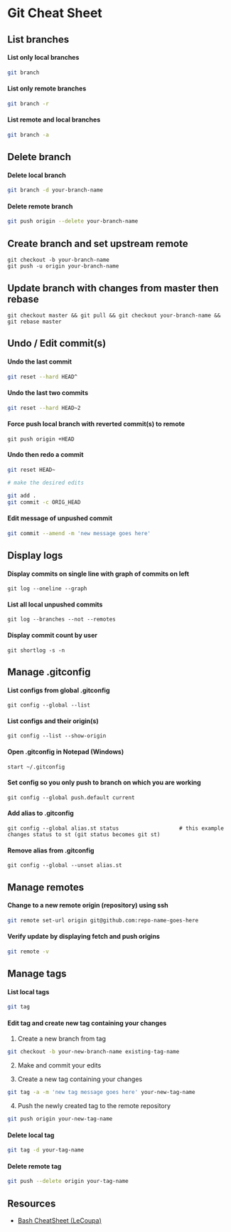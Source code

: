 # Git Cheat Sheet

## List branches

#### List only local branches

```bash
git branch
```

#### List only remote branches

```bash
git branch -r
```

#### List remote and local branches

```bash
git branch -a
```
## Delete branch

#### Delete local branch

```bash
git branch -d your-branch-name
```

#### Delete remote branch

```bash
git push origin --delete your-branch-name
```

## Create branch and set upstream remote

```
git checkout -b your-branch-name
git push -u origin your-branch-name
```

## Update branch with changes from master then rebase

```
git checkout master && git pull && git checkout your-branch-name && git rebase master
```

## Undo / Edit commit(s)

#### Undo the last commit

```bash
git reset --hard HEAD^
```

#### Undo the last two commits

```bash
git reset --hard HEAD~2
```

#### Force push local branch with reverted commit(s) to remote

```
git push origin +HEAD
```

#### Undo then redo a commit

```bash
git reset HEAD~

# make the desired edits

git add .
git commit -c ORIG_HEAD
```

#### Edit message of unpushed commit

```bash
git commit --amend -m 'new message goes here'
```

## Display logs

#### Display commits on single line with graph of commits on left

```
git log --oneline --graph
```

#### List all local unpushed commits

```
git log --branches --not --remotes
```

#### Display commit count by user

```
git shortlog -s -n
```

## Manage .gitconfig

#### List configs from global .gitconfig

```
git config --global --list
```

#### List configs and their origin(s)

```
git config --list --show-origin
```

#### Open .gitconfig in Notepad (Windows)

```
start ~/.gitconfig
```

#### Set config so you only push to branch on which you are working

```
git config --global push.default current
```

#### Add alias to .gitconfig

```
git config --global alias.st status                   # this example changes status to st (git status becomes git st)
```

#### Remove alias from .gitconfig

```
git config --global --unset alias.st
```

## Manage remotes

#### Change to a new remote origin (repository) using ssh

```bash
git remote set-url origin git@github.com:repo-name-goes-here
```

#### Verify update by displaying fetch and push origins

```bash
git remote -v
```

## Manage tags

#### List local tags

```bash
git tag
```

#### Edit tag and create new tag containing your changes

1. Create a new branch from tag

```bash
git checkout -b your-new-branch-name existing-tag-name
```

2. Make and commit your edits

3. Create a new tag containing your changes

```bash
git tag -a -m 'new tag message goes here' your-new-tag-name
```

4. Push the newly created tag to the remote repository

```bash
git push origin your-new-tag-name
```

#### Delete local tag

```bash
git tag -d your-tag-name
```

#### Delete remote tag

```bash
git push --delete origin your-tag-name
```

## Resources

- [Bash CheatSheet (LeCoupa)](https://github.com/LeCoupa/awesome-cheatsheets/blob/master/languages/bash.sh)


